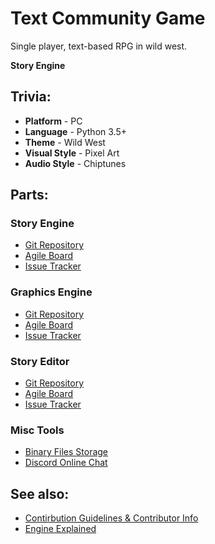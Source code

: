 # Text Community Game

Single player, text-based RPG in wild west.

**Story Engine**

## Trivia:

* **Platform** - PC
* **Language** - Python 3.5+
* **Theme** - Wild West
* **Visual Style** - Pixel Art
* **Audio Style** - Chiptunes

## Parts:

### Story Engine

* [Git Repository](https://github.com/HopsonCommunity/TextAdventure)
* [Agile Board](https://trello.com/b/hNnX2awR/hopson-communitys-text-game)
* [Issue Tracker](https://github.com/HopsonCommunity/TextAdventure/issues)

### Graphics Engine

* [Git Repository](https://github.com/HopsonCommunity/GraphicsInterface)
* [Agile Board](https://trello.com/b/nWrHTtkw/graphicsinterface)
* [Issue Tracker](https://github.com/HopsonCommunity/GraphicsInterface/issues)

### Story Editor

* [Git Repository](https://github.com/HopsonCommunity/TextAdventureEditor)
* [Agile Board](https://trello.com/b/rb2aTrnY/textadventureeditor)
* [Issue Tracker](https://github.com/HopsonCommunity/TextAdventureEditor/issues)

### Misc Tools

* [Binary Files Storage]()
* [Discord Online Chat](https://discord.gg/F6WF7Dm)

## See also:

* [Contirbution Guidelines & Contributor Info](docs/CONTRIBUTING.md)
* [Engine Explained](docs/EXPLAINED.md)